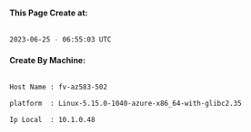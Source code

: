 
   
#### This Page Create at:

```bash

2023-06-25 - 06:55:03 UTC

```

#### Create By Machine:

```bash

Host Name : fv-az583-502

platform  : Linux-5.15.0-1040-azure-x86_64-with-glibc2.35

Ip Local  : 10.1.0.48

```

